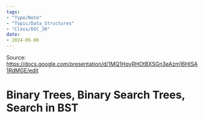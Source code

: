 ```yaml
---
tags:
- "Type/Note"
- "Topic/Data_Structures"
- "Class/DSC_30"
date:
- 2024-05-08
---
```


Source: https://docs.google.com/presentation/d/1MQ1HqyRHOtBXSGn3eAzm16HISA1RdMGE/edit

# Binary Trees, Binary Search Trees, Search in BST

